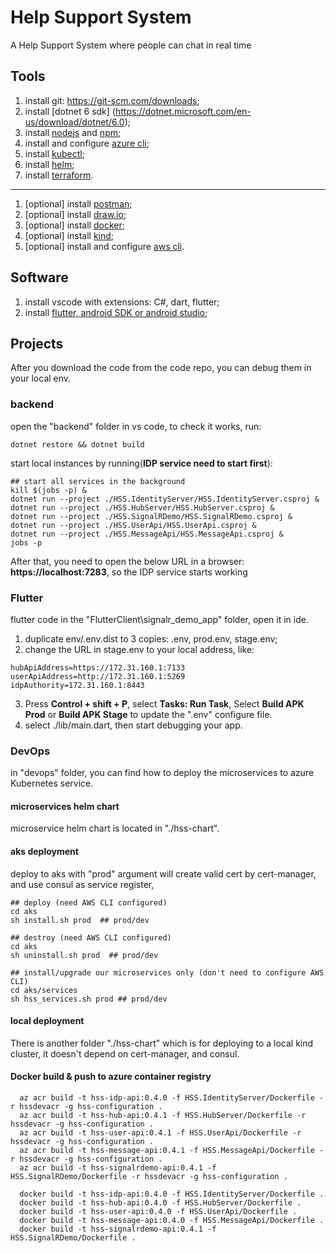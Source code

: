 # Help Support System

A Help Support System where people can chat in real time

## Tools

1. install git: https://git-scm.com/downloads;
2. install \[dotnet 6 sdk\] (https://dotnet.microsoft.com/en-us/download/dotnet/6.0);
3. install [nodejs](https://nodejs.org/en/download/) and [npm](https://www.npmjs.com/package/npm);
4. install and configure [azure cli](https://learn.microsoft.com/en-us/cli/azure/install-azure-cli);
5. install [kubectl](https://kubernetes.io/docs/tasks/tools/);
6. install [helm](https://helm.sh/docs/intro/install/);
7. install [terraform](https://developer.hashicorp.com/terraform/tutorials/aws-get-started/install-cli).

---

1. \[optional\] install [postman](https://www.postman.com/downloads/);
2. \[optional\] install [draw.io](https://github.com/jgraph/drawio-desktop/releases);
3. \[optional\] install [docker](https://www.docker.com/);
4. \[optional\] install [kind](https://kubernetes.io/docs/tasks/tools/#kind);
5. \[optional\] install and configure [aws cli](https://aws.amazon.com/cli/).

## Software

1. install vscode with extensions: C#, dart, flutter;
2. install [flutter, android SDK or android studio](https://docs.flutter.dev/get-started/install);


## Projects

After you download the code from the code repo, you can debug them in your local env.

### backend

open the "backend" folder in vs code, to check it works, run:

```
dotnet restore && dotnet build
```

start local instances by running(**IDP service need to start first**):

```
## start all services in the background
kill $(jobs -p) &
dotnet run --project ./HSS.IdentityServer/HSS.IdentityServer.csproj &
dotnet run --project ./HSS.HubServer/HSS.HubServer.csproj &
dotnet run --project ./HSS.SignalRDemo/HSS.SignalRDemo.csproj &
dotnet run --project ./HSS.UserApi/HSS.UserApi.csproj &
dotnet run --project ./HSS.MessageApi/HSS.MessageApi.csproj &
jobs -p
```
After that, you need to open the below URL in a browser: **https://localhost:7283**, so the IDP service starts working


### Flutter

flutter code in the "FlutterClient\\signalr_demo_app" folder, open it in ide.

1. duplicate env/.env.dist to 3 copies: .env, prod.env, stage.env;
2. change the URL in stage.env to your local address, like:

```
hubApiAddress=https://172.31.160.1:7133
userApiAddress=http://172.31.160.1:5269
idpAuthority=172.31.160.1:8443
```

3. Press **Control + shift + P**, select **Tasks: Run Task**, Select **Build APK Prod** or **Build APK Stage** to update the ".env" configure file.
4. select ./lib/main.dart, then start debugging your app.

### DevOps

in "devops" folder, you can find how to deploy the microservices to azure Kubernetes service.

#### microservices helm chart

microservice helm chart is located in "./hss-chart".

#### aks deployment

deploy to aks with "prod" argument will create valid cert by cert-manager, and use consul as service register,

```
## deploy (need AWS CLI configured)
cd aks
sh install.sh prod  ## prod/dev
```

```
## destroy (need AWS CLI configured)
cd aks
sh uninstall.sh prod  ## prod/dev
```

```
## install/upgrade our microservices only (don't need to configure AWS CLI)
cd aks/services
sh hss_services.sh prod ## prod/dev
```

#### local deployment

There is another folder "./hss-chart" which is for deploying to a local kind cluster, it doesn't depend on cert-manager, and consul.

#### Docker build & push to azure container registry
```
  az acr build -t hss-idp-api:0.4.0 -f HSS.IdentityServer/Dockerfile -r hssdevacr -g hss-configuration .
  az acr build -t hss-hub-api:0.4.1 -f HSS.HubServer/Dockerfile -r hssdevacr -g hss-configuration .
  az acr build -t hss-user-api:0.4.1 -f HSS.UserApi/Dockerfile -r hssdevacr -g hss-configuration .
  az acr build -t hss-message-api:0.4.1 -f HSS.MessageApi/Dockerfile -r hssdevacr -g hss-configuration .
  az acr build -t hss-signalrdemo-api:0.4.1 -f HSS.SignalRDemo/Dockerfile -r hssdevacr -g hss-configuration .

  docker build -t hss-idp-api:0.4.0 -f HSS.IdentityServer/Dockerfile . 
  docker build -t hss-hub-api:0.4.0 -f HSS.HubServer/Dockerfile . 
  docker build -t hss-user-api:0.4.0 -f HSS.UserApi/Dockerfile .
  docker build -t hss-message-api:0.4.0 -f HSS.MessageApi/Dockerfile .
  docker build -t hss-signalrdemo-api:0.4.1 -f HSS.SignalRDemo/Dockerfile .
 ```